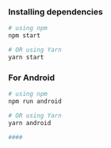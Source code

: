 ### Installing dependencies
```bash
# using npm
npm start

# OR using Yarn
yarn start
```

### For Android

```bash
# using npm
npm run android

# OR using Yarn
yarn android

####
